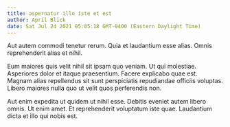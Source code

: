 ```yaml
---
title: aspernatur illo iste et est
author: April Blick
date: Sat Jul 24 2021 05:05:18 GMT-0400 (Eastern Daylight Time)
---
```

Aut autem commodi tenetur rerum. Quia et laudantium esse alias. Omnis reprehenderit alias et nihil.

 Eum maiores quis velit nihil sit ipsam quo veniam. Ut qui molestiae. Asperiores dolor et itaque praesentium. Facere explicabo quae est. Magnam alias repellendus sit sunt perspiciatis repudiandae officiis voluptas. Libero maiores nulla quo ut velit quos perferendis non.

 Aut enim expedita ut quidem ut nihil esse. Debitis eveniet autem libero omnis. Ut enim amet. Et reprehenderit voluptatum iste quae. Laudantium dicta et illo qui nobis est.